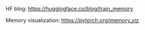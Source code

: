 HF blog: https://huggingface.co/blog/train_memory

Memory visualization: https://pytorch.org/memory_viz
